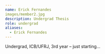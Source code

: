 ```yaml
---
name: Erick Fernandes
images/member2.jpg
description: Undergrad Thesis
role: undergrad
aliases:
  - Erick Fernandes
---
```


Undergrad, ICB/UFRJ, 3rd year – just starting...
